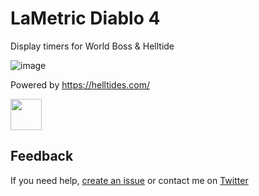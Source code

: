 # LaMetric Diablo 4

Display timers for World Boss & Helltide

![image](https://github.com/pgrimaud/lametric-diablo4/assets/1866496/d7ac9612-4d9e-4e74-85ff-b6f7eb01bb26)

Powered by https://helltides.com/

<img src="https://github.com/pgrimaud/lametric-diablo4/assets/1866496/73fddef2-5454-4cb2-a32c-1c7b50feeee8" width="50">

## Feedback

If you need help, [create an issue](https://github.com/pgrimaud/lametric-bitcoin-realtime/issues) or contact me on [Twitter](http://twitter.com/pgrimaud_)